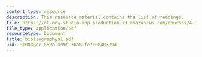 ```yaml
---
content_type: resource
description: This resource material contains the list of readings.
file: https://ol-ocw-studio-app-production.s3.amazonaws.com/courses/4-175-case-studies-in-city-form-fall-2005/810880ec862a1d9f36a8fe7c0840389d_bibliographyal.pdf
file_type: application/pdf
resourcetype: Document
title: bibliographyal.pdf
uid: 810880ec-862a-1d9f-36a8-fe7c0840389d
---
```

